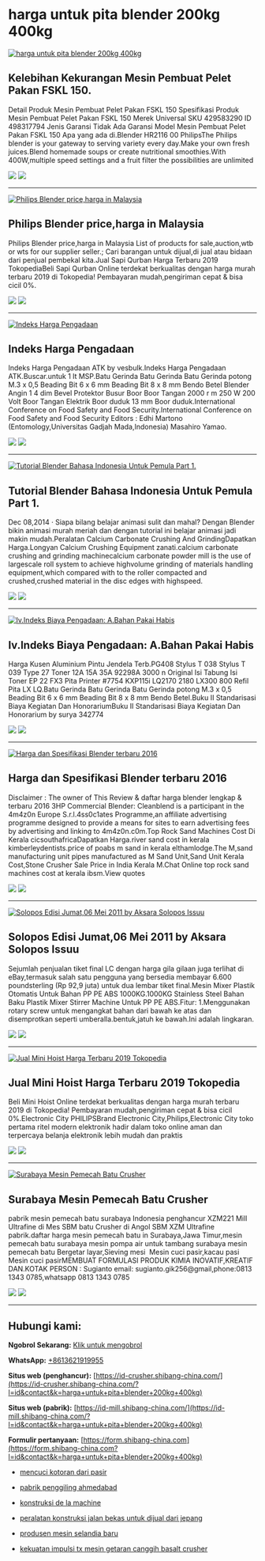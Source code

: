 # harga untuk pita blender 200kg 400kg

<a href="https://swt.shibang-china.com/?l=id&img&k=harga+untuk+pita+blender+200kg+400kg" target="_blank">![harga untuk pita blender 200kg 400kg](http://static.shibang-china.com/all-800x300/901.jpg)</a>

## Kelebihan Kekurangan Mesin Pembuat Pelet Pakan FSKL 150.
Detail Produk Mesin Pembuat Pelet Pakan FSKL 150 Spesifikasi Produk Mesin Pembuat Pelet Pakan FSKL 150 Merek Universal SKU 429583290 ID 498317794 Jenis Garansi Tidak Ada Garansi Model Mesin Pembuat Pelet Pakan FSKL 150 Apa yang ada di.Blender HR2116 00 PhilipsThe Philips blender is your gateway to serving variety every day.Make your own fresh juices.Blend homemade soups or create nutritional smoothies.With 400W,multiple speed settings and a fruit filter the possibilities are unlimited


<a href="https://whatsapp.shibangsoft.com/WhatsApp.php" target="_blank" title="WhatsApp">![](http://static.shibang-china.com/icon/whatsapp.png)</a> <a href="https://swt.shibang-china.com/?l=id&icon&k=harga+untuk+pita+blender+200kg+400kg" target="_blank">![](http://static.shibang-china.com/icon/chat-id.png)</a>

---

<a href="https://swt.shibang-china.com/?l=id&img&k=harga+untuk+pita+blender+200kg+400kg" target="_blank">![Philips Blender price,harga in Malaysia](http://static.shibang-china.com/all-800x300/7.jpg)</a>

## Philips Blender price,harga in Malaysia
Philips Blender price,harga in Malaysia List of products for sale,auction,wtb or wts for our supplier seller.; Cari barangan untuk dijual,di jual atau bidaan dari penjual pembekal kita.Jual Sapi Qurban Harga Terbaru 2019 TokopediaBeli Sapi Qurban Online terdekat berkualitas dengan harga murah terbaru 2019 di Tokopedia! Pembayaran mudah,pengiriman cepat & bisa cicil 0%.


<a href="https://whatsapp.shibangsoft.com/WhatsApp.php" target="_blank" title="WhatsApp">![](http://static.shibang-china.com/icon/whatsapp.png)</a> <a href="https://swt.shibang-china.com/?l=id&icon&k=harga+untuk+pita+blender+200kg+400kg" target="_blank">![](http://static.shibang-china.com/icon/chat-id.png)</a>

---

<a href="https://swt.shibang-china.com/?l=id&img&k=harga+untuk+pita+blender+200kg+400kg" target="_blank">![Indeks Harga Pengadaan](http://static.shibang-china.com/all-800x300/656.jpg)</a>

## Indeks Harga Pengadaan
Indeks Harga Pengadaan ATK by vesbulk.Indeks Harga Pengadaan ATK.Buscar.untuk 1 lt MSP.Batu Gerinda Batu Gerinda Batu Gerinda potong M.3 x 0,5 Beading Bit 6 x 6 mm Beading Bit 8 x 8 mm Bendo Betel Blender Angin 1 4 dim Bevel Protektor Busur Boor Boor Tangan 2000 r m 250 W 200 Volt Boor Tangan Elektrik Boor duduk 13 mm Boor duduk.International Conference on Food Safety and Food Security.International Conference on Food Safety and Food Security Editors : Edhi Martono (Entomology,Universitas Gadjah Mada,Indonesia) Masahiro Yamao.


<a href="https://whatsapp.shibangsoft.com/WhatsApp.php" target="_blank" title="WhatsApp">![](http://static.shibang-china.com/icon/whatsapp.png)</a> <a href="https://swt.shibang-china.com/?l=id&icon&k=harga+untuk+pita+blender+200kg+400kg" target="_blank">![](http://static.shibang-china.com/icon/chat-id.png)</a>

---

<a href="https://swt.shibang-china.com/?l=id&img&k=harga+untuk+pita+blender+200kg+400kg" target="_blank">![Tutorial Blender Bahasa Indonesia Untuk Pemula Part 1.](http://static.shibang-china.com/all-800x300/574.jpg)</a>

## Tutorial Blender Bahasa Indonesia Untuk Pemula Part 1.
Dec 08,2014 · Siapa bilang belajar animasi sulit dan mahal? Dengan Blender bikin animasi murah meriah dan dengan tutorial ini belajar animasi jadi makin mudah.Peralatan Calcium Carbonate Crushing And GrindingDapatkan Harga.Longyan Calcium Crushing Equipment zanati.calcium carbonate crushing and grinding machinecalcium carbonate powder mill is the use of largescale roll system to achieve highvolume grinding of materials handling equipment,which compared with to the roller compacted and crushed,crushed material in the disc edges with highspeed.


<a href="https://whatsapp.shibangsoft.com/WhatsApp.php" target="_blank" title="WhatsApp">![](http://static.shibang-china.com/icon/whatsapp.png)</a> <a href="https://swt.shibang-china.com/?l=id&icon&k=harga+untuk+pita+blender+200kg+400kg" target="_blank">![](http://static.shibang-china.com/icon/chat-id.png)</a>

---

<a href="https://swt.shibang-china.com/?l=id&img&k=harga+untuk+pita+blender+200kg+400kg" target="_blank">![Iv.Indeks Biaya Pengadaan: A.Bahan Pakai Habis](http://static.shibang-china.com/all-800x300/116.jpg)</a>

## Iv.Indeks Biaya Pengadaan: A.Bahan Pakai Habis
Harga Kusen Aluminium Pintu Jendela Terb.PG408 Stylus T 038 Stylus T 039 Type 27 Toner 12A 15A 35A 92298A 3000 n Original Isi Tabung Isi Toner EP 22 FX3 Pita Printer #7754 KXP115i LQ2170 2180 LX300 800 Refil Pita LX LQ.Batu Gerinda Batu Gerinda Batu Gerinda potong M.3 x 0,5 Beading Bit 6 x 6 mm Beading Bit 8 x 8 mm Bendo Betel.Buku II Standarisasi Biaya Kegiatan Dan HonorariumBuku II Standarisasi Biaya Kegiatan Dan Honorarium by surya 342774


<a href="https://whatsapp.shibangsoft.com/WhatsApp.php" target="_blank" title="WhatsApp">![](http://static.shibang-china.com/icon/whatsapp.png)</a> <a href="https://swt.shibang-china.com/?l=id&icon&k=harga+untuk+pita+blender+200kg+400kg" target="_blank">![](http://static.shibang-china.com/icon/chat-id.png)</a>

---

<a href="https://swt.shibang-china.com/?l=id&img&k=harga+untuk+pita+blender+200kg+400kg" target="_blank">![Harga dan Spesifikasi Blender terbaru 2016](http://static.shibang-china.com/all-800x300/43.jpg)</a>

## Harga dan Spesifikasi Blender terbaru 2016
Disclaimer : The owner of This Review & daftar harga blender lengkap & terbaru 2016 3HP Commercial Blender: Cleanblend is a participant in the 4m4z0n Europe S.r.l.4ss0c1ates Programme,an affiliate advertising programme designed to provide a means for sites to earn advertising fees by advertising and linking to 4m4z0n.c0m.Top Rock Sand Machines Cost Di Kerala cicsouthafricaDapatkan Harga.river sand cost in kerala kimberleydentists.price of poabs m sand in kerala elthamlodge.The M,sand manufacturing unit pipes manufactured as M Sand Unit,Sand Unit Kerala Cost,Stone Crusher Sale Price in India Kerala M.Chat Online top rock sand machines cost at kerala ibsm.View quotes


<a href="https://whatsapp.shibangsoft.com/WhatsApp.php" target="_blank" title="WhatsApp">![](http://static.shibang-china.com/icon/whatsapp.png)</a> <a href="https://swt.shibang-china.com/?l=id&icon&k=harga+untuk+pita+blender+200kg+400kg" target="_blank">![](http://static.shibang-china.com/icon/chat-id.png)</a>

---

<a href="https://swt.shibang-china.com/?l=id&img&k=harga+untuk+pita+blender+200kg+400kg" target="_blank">![Solopos Edisi Jumat,06 Mei 2011 by Aksara Solopos Issuu](http://static.shibang-china.com/all-800x300/1267.jpg)</a>

## Solopos Edisi Jumat,06 Mei 2011 by Aksara Solopos Issuu
Sejumlah penjualan tiket final LC dengan harga gila gilaan juga terlihat di eBay,termasuk salah satu pengguna yang bersedia membayar 6.600 poundsterling (Rp 92,9 juta) untuk dua lembar tiket final.Mesin Mixer Plastik Otomatis Untuk Bahan PP PE ABS 1000KG.1000KG Stainless Steel Bahan Baku Plastik Mixer Stirrer Machine Untuk PP PE ABS.Fitur: 1.Menggunakan rotary screw untuk mengangkat bahan dari bawah ke atas dan disemprotkan seperti umberalla.bentuk,jatuh ke bawah.Ini adalah lingkaran.


<a href="https://whatsapp.shibangsoft.com/WhatsApp.php" target="_blank" title="WhatsApp">![](http://static.shibang-china.com/icon/whatsapp.png)</a> <a href="https://swt.shibang-china.com/?l=id&icon&k=harga+untuk+pita+blender+200kg+400kg" target="_blank">![](http://static.shibang-china.com/icon/chat-id.png)</a>

---

<a href="https://swt.shibang-china.com/?l=id&img&k=harga+untuk+pita+blender+200kg+400kg" target="_blank">![Jual Mini Hoist Harga Terbaru 2019 Tokopedia](http://static.shibang-china.com/all-800x300/87.jpg)</a>

## Jual Mini Hoist Harga Terbaru 2019 Tokopedia
Beli Mini Hoist Online terdekat berkualitas dengan harga murah terbaru 2019 di Tokopedia! Pembayaran mudah,pengiriman cepat & bisa cicil 0%.Electronic City PHILIPSBrand Electronic City,Philips,Electronic City toko pertama ritel modern elektronik hadir dalam toko online aman dan terpercaya belanja elektronik lebih mudah dan praktis


<a href="https://whatsapp.shibangsoft.com/WhatsApp.php" target="_blank" title="WhatsApp">![](http://static.shibang-china.com/icon/whatsapp.png)</a> <a href="https://swt.shibang-china.com/?l=id&icon&k=harga+untuk+pita+blender+200kg+400kg" target="_blank">![](http://static.shibang-china.com/icon/chat-id.png)</a>

---

<a href="https://swt.shibang-china.com/?l=id&img&k=harga+untuk+pita+blender+200kg+400kg" target="_blank">![Surabaya Mesin Pemecah Batu Crusher](http://static.shibang-china.com/all-800x300/754.jpg)</a>

## Surabaya Mesin Pemecah Batu Crusher
pabrik mesin pemecah batu surabaya Indonesia penghancur ﻿XZM221 Mill Ultrafine di Mes ﻿SBM batu Crusher di Angol ﻿SBM XZM Ultrafine pabrik.daftar harga mesin pemecah batu in Surabaya,Jawa Timur,mesin pemecah batu surabaya mesin pompa air untuk tambang surabaya mesin pemecah batu ﻿Bergetar layar,Sieving mesi ﻿ Mesin cuci pasir,kacau pasi ﻿ Mesin cuci pasirMEMBUAT FORMULASI PRODUK KIMIA INOVATIF,KREATIF DAN.KOTAK PERSON : Sugianto email: sugianto.gik256@gmail,phone:0813 1343 0785,whatsapp 0813 1343 0785


<a href="https://whatsapp.shibangsoft.com/WhatsApp.php" target="_blank" title="WhatsApp">![](http://static.shibang-china.com/icon/whatsapp.png)</a> <a href="https://swt.shibang-china.com/?l=id&icon&k=harga+untuk+pita+blender+200kg+400kg" target="_blank">![](http://static.shibang-china.com/icon/chat-id.png)</a>

---
## Hubungi kami:

**Ngobrol Sekarang:** [Klik untuk mengobrol](https://swt.shibang-china.com?l=id&contact&k=harga+untuk+pita+blender+200kg+400kg)

**WhatsApp:**  [+8613621919955](https://whatsapp.shibangsoft.com/WhatsApp.php)

**Situs web (penghancur):** [https://id-crusher.shibang-china.com/](https://id-crusher.shibang-china.com/?l=id&contact&k=harga+untuk+pita+blender+200kg+400kg)

**Situs web (pabrik):** [https://id-mill.shibang-china.com/](https://id-mill.shibang-china.com/?l=id&contact&k=harga+untuk+pita+blender+200kg+400kg)

**Formulir pertanyaan:** [https://form.shibang-china.com](https://form.shibang-china.com?l=id&contact&k=harga+untuk+pita+blender+200kg+400kg)

* [mencuci kotoran dari pasir](../11/mencuci%20kotoran%20dari%20pasir.md)

* [pabrik penggiling ahmedabad](../12/pabrik%20penggiling%20ahmedabad.md)

* [konstruksi de la machine](../13/konstruksi%20de%20la%20machine.md)

* [peralatan konstruksi jalan bekas untuk dijual dari jepang](../12/peralatan%20konstruksi%20jalan%20bekas%20untuk%20dijual%20dari%20jepang.md)

* [produsen mesin selandia baru](../13/produsen%20mesin%20selandia%20baru.md)

* [kekuatan impulsi tx mesin getaran canggih basalt crusher](../11/kekuatan%20impulsi%20tx%20mesin%20getaran%20canggih%20basalt%20crusher.md)